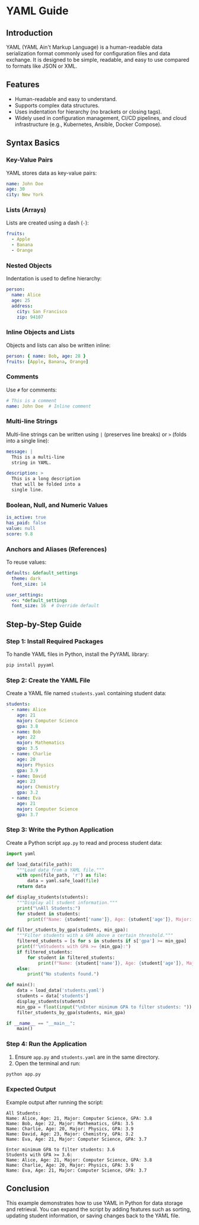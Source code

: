 # YAML Guide

## Introduction
YAML (YAML Ain't Markup Language) is a human-readable data serialization format commonly used for configuration files and data exchange. It is designed to be simple, readable, and easy to use compared to formats like JSON or XML.

## Features
- Human-readable and easy to understand.
- Supports complex data structures.
- Uses indentation for hierarchy (no brackets or closing tags).
- Widely used in configuration management, CI/CD pipelines, and cloud infrastructure (e.g., Kubernetes, Ansible, Docker Compose).

## Syntax Basics

### Key-Value Pairs
YAML stores data as key-value pairs:
```yaml
name: John Doe
age: 30
city: New York
```

### Lists (Arrays)
Lists are created using a dash (`-`):
```yaml
fruits:
  - Apple
  - Banana
  - Orange
```

### Nested Objects
Indentation is used to define hierarchy:
```yaml
person:
  name: Alice
  age: 25
  address:
    city: San Francisco
    zip: 94107
```

### Inline Objects and Lists
Objects and lists can also be written inline:
```yaml
person: { name: Bob, age: 28 }
fruits: [Apple, Banana, Orange]
```

### Comments
Use `#` for comments:
```yaml
# This is a comment
name: John Doe  # Inline comment
```

### Multi-line Strings
Multi-line strings can be written using `|` (preserves line breaks) or `>` (folds into a single line):
```yaml
message: |
  This is a multi-line
  string in YAML.

description: >
  This is a long description
  that will be folded into a
  single line.
```

### Boolean, Null, and Numeric Values
```yaml
is_active: true
has_paid: false
value: null
score: 9.8
```

### Anchors and Aliases (References)
To reuse values:
```yaml
defaults: &default_settings
  theme: dark
  font_size: 14

user_settings:
  <<: *default_settings
  font_size: 16  # Override default
```

## Step-by-Step Guide

### Step 1: Install Required Packages
To handle YAML files in Python, install the PyYAML library:
```sh
pip install pyyaml
```

### Step 2: Create the YAML File
Create a YAML file named `students.yaml` containing student data:
```yaml
students:
  - name: Alice
    age: 21
    major: Computer Science
    gpa: 3.8
  - name: Bob
    age: 22
    major: Mathematics
    gpa: 3.5
  - name: Charlie
    age: 20
    major: Physics
    gpa: 3.9
  - name: David
    age: 23
    major: Chemistry
    gpa: 3.2
  - name: Eva
    age: 21
    major: Computer Science
    gpa: 3.7
```

### Step 3: Write the Python Application
Create a Python script `app.py` to read and process student data:

```python
import yaml

def load_data(file_path):
    """Load data from a YAML file."""
    with open(file_path, 'r') as file:
        data = yaml.safe_load(file)
    return data

def display_students(students):
    """Display all student information."""
    print("\nAll Students:")
    for student in students:
        print(f"Name: {student['name']}, Age: {student['age']}, Major: {student['major']}, GPA: {student['gpa']}")

def filter_students_by_gpa(students, min_gpa):
    """Filter students with a GPA above a certain threshold."""
    filtered_students = [s for s in students if s['gpa'] >= min_gpa]
    print(f"\nStudents with GPA >= {min_gpa}:")
    if filtered_students:
        for student in filtered_students:
            print(f"Name: {student['name']}, Age: {student['age']}, Major: {student['major']}, GPA: {student['gpa']}")
    else:
        print("No students found.")

def main():
    data = load_data('students.yaml')
    students = data['students']
    display_students(students)
    min_gpa = float(input("\nEnter minimum GPA to filter students: "))
    filter_students_by_gpa(students, min_gpa)

if __name__ == "__main__":
    main()
```

### Step 4: Run the Application
1. Ensure `app.py` and `students.yaml` are in the same directory.
2. Open the terminal and run:
```sh
python app.py
```

### Expected Output
Example output after running the script:
```
All Students:
Name: Alice, Age: 21, Major: Computer Science, GPA: 3.8
Name: Bob, Age: 22, Major: Mathematics, GPA: 3.5
Name: Charlie, Age: 20, Major: Physics, GPA: 3.9
Name: David, Age: 23, Major: Chemistry, GPA: 3.2
Name: Eva, Age: 21, Major: Computer Science, GPA: 3.7

Enter minimum GPA to filter students: 3.6
Students with GPA >= 3.6:
Name: Alice, Age: 21, Major: Computer Science, GPA: 3.8
Name: Charlie, Age: 20, Major: Physics, GPA: 3.9
Name: Eva, Age: 21, Major: Computer Science, GPA: 3.7
```

## Conclusion
This example demonstrates how to use YAML in Python for data storage and retrieval. You can expand the script by adding features such as sorting, updating student information, or saving changes back to the YAML file.


